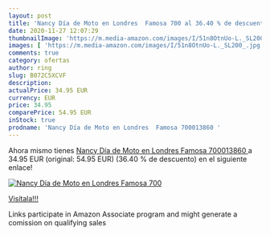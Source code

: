 ```yaml
---
layout: post
title: 'Nancy Día de Moto en Londres  Famosa 700 al 36.40 % de descuento'
date: 2020-11-27 12:07:29
thumbnailImage: 'https://m.media-amazon.com/images/I/51n8OtnUo-L._SL200_.jpg'
images: [ 'https://m.media-amazon.com/images/I/51n8OtnUo-L._SL200_.jpg' ]
comments: true
category: ofertas
author: ring
slug: B072C5XCVF
description:
actualPrice: 34.95 EUR
currency: EUR
price: 34.95
comparePrice: 54.95 EUR
inStock: true
prodname: 'Nancy Día de Moto en Londres  Famosa 700013860 '
---
```


Ahora mismo tienes [Nancy Día de Moto en Londres  Famosa 700013860 ](https://www.amazon.es/dp/B072C5XCVF/?tag=tolees-21) a 34.95 EUR (original: 54.95 EUR) (36.40 %  de descuento) en el siguiente enlace!

[![Nancy Día de Moto en Londres  Famosa 700](https://m.media-amazon.com/images/I/51n8OtnUo-L._SL200_.jpg)](https://www.amazon.es/dp/B072C5XCVF/?tag=tolees-21)

[Visítala!!!](https://www.amazon.es/dp/B072C5XCVF/?tag=tolees-21)

Links participate in Amazon Associate program and might generate a comission on qualifying sales
